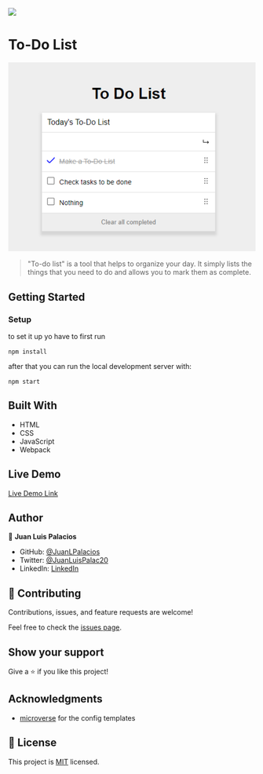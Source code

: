 ![](https://img.shields.io/badge/Microverse-blueviolet)

# To-Do List

![screenshot](./screenshot.png)

> "To-do list" is a tool that helps to organize your day. It simply lists the things that you need to do and allows you to mark them as complete.


## Getting Started

### Setup


to set it up yo have to first run 

```
npm install
```

after that you can run the local development server with:
```
npm start
```

## Built With

- HTML
- CSS
- JavaScript
- Webpack

## Live Demo

[Live Demo Link](https://juanlpalacios.github.io/todo-list/)

## Author

👤 **Juan Luis Palacios**

- GitHub: [@JuanLPalacios](https://github.com/JuanLPalacios)
- Twitter: [@JuanLuisPalac20](https://twitter.com/twitterhandle)
- LinkedIn: [LinkedIn](https://www.linkedin.com/in/juan-luis-palacios-p%C3%A9rez-95b39a228/)


## 🤝 Contributing

Contributions, issues, and feature requests are welcome!

Feel free to check the [issues page](../../issues/).

## Show your support

Give a ⭐️ if you like this project!

## Acknowledgments

- [microverse](http://www.microverse.org) for the config templates

## 📝 License

This project is [MIT](./MIT.md) licensed.